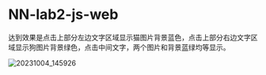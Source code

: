 # NN-lab2-js-web
达到效果是点击上部分左边文字区域显示猫图片背景蓝色，点击上部分右边文字区域显示狗图片背景绿色，点击中间文字，两个图片和背景蓝绿均等显示。

![20231004_145926](https://github.com/illusionscitech/NN-lab2-js-web/assets/60685266/00464829-7298-44a7-9b37-7b2bf8744cfd)
